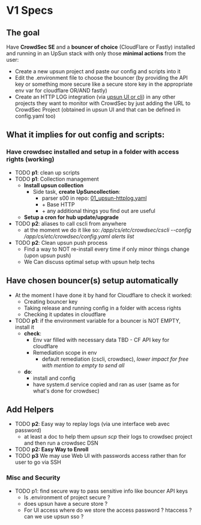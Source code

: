 # V1 Specs
## The goal
Have **CrowdSec SE** and a **bouncer of choice** (CloudFlare or Fastly) installed and running in an UpSun stack with only those **minimal actions** from the user:
*   Create a new upsun project and paste our config and scripts into it
*   Edit the .environment file to choose the bouncer (by providing the API key or something more secure like a secure store key in the appropriate env var for cloudflare OR/AND fastly)
*   Create an HTTP LOG integration (via [upsun UI or cli](https://docs.upsun.com/increase-observability/logs/forward-logs.html#forward-to-an-http-endpoint)) in any other projects they want to monitor with CrowdSec by just adding the URL to CrowdSec Project (obtained in upsun UI and that can be defined in config.yaml too)
## What it implies for out config and scripts:
### Have crowdsec installed and setup in a folder with access rights (working)
*   TODO **p1**: clean up scripts
*   TODO **p1**: Collection management
    *   **Install upsun collection**
        *   Side task, **create UpSuncollection**:
            *   parser s00 in repo: [01\_upsun-httplog.yaml](https://github.com/rr404/cs-upsun-experiment/blob/main/crowdsec/scripts/crowdsec/parsers/s00-raw/01_upsun-httplog.yaml)
            *   \+ Base HTTP
            *   \+ any additional things you find out are useful
    *   **Setup a cron for hub update/upgrade**
*   TODO **p2**: aliases to call cscli from anywhere
    *   at the moment we do it like so: _/app/cs/etc/crowdsec/cscli --config /app/cs/etc/crowdsec/config.yaml alerts list_
*   TODO **p2**: Clean upsun push process
    *   Find a way to NOT re-install every time if only minor things change (upon upsun push)
    *   We Can discuss optimal setup with upsun help techs
## Have chosen bouncer(s) setup automatically
*   At the moment I have done it by hand for Cloudflare to check it worked:
    *   Creating bouncer key
    *   Taking release and running config in a folder with access rights
    *   Checking it updates in cloudflare
*   TODO **p1**: if the environment variable for a bouncer is NOT EMPTY, install it
    *   **check**:
        *   Env var filled with necessary data TBD - CF API key for cloudflare
        *   Remediation scope in env
            *   default remediation (cscli, crowdsec), _lower impact for free with mention to empty to send all_
    *   **do**:
        *   install and config
        *   have system.d service copied and ran as user (same as for what's done for crowdsec)
## **Add Helpers**
*   TODO **p2**: Easy way to replay logs (via une interface web avec password)
    *   at least a doc to help them _upsun scp_ their logs to crowdsec project and then run a crowdsec DSN
*   TODO **p2: Easy Way to Enroll**
*   TODO **p3** We may use Web UI with passwords access rather than for user to go via SSH

### Misc and Security
*   TODO p1: find secure way to pass sensitive info like bouncer API keys
    *   Is .environment of project secure ?
    *   does upsun have a secure store ?
    *   For UI access where do we store the access password ? htaccess ? can we use upsun sso ?